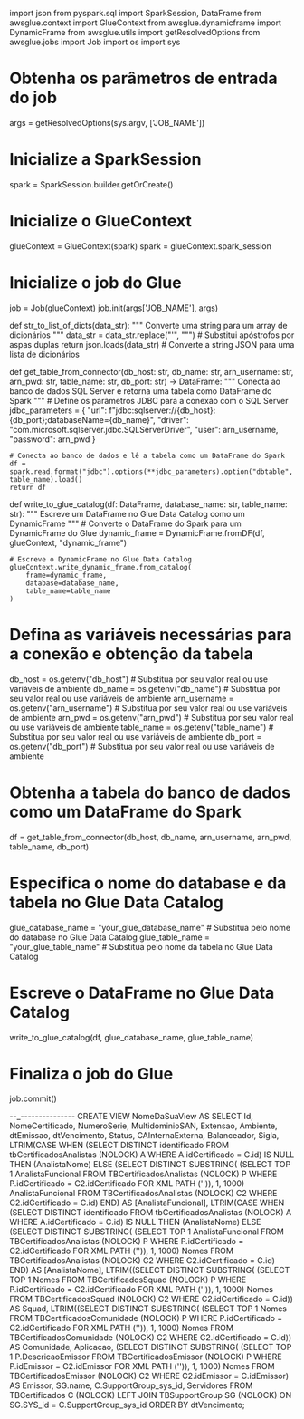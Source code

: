 import json
from pyspark.sql import SparkSession, DataFrame
from awsglue.context import GlueContext
from awsglue.dynamicframe import DynamicFrame
from awsglue.utils import getResolvedOptions
from awsglue.jobs import Job
import os
import sys

# Obtenha os parâmetros de entrada do job
args = getResolvedOptions(sys.argv, ['JOB_NAME'])

# Inicialize a SparkSession
spark = SparkSession.builder.getOrCreate()

# Inicialize o GlueContext
glueContext = GlueContext(spark)
spark = glueContext.spark_session

# Inicialize o job do Glue
job = Job(glueContext)
job.init(args['JOB_NAME'], args)

def str_to_list_of_dicts(data_str):
    """
    Converte uma string para um array de dicionários
    """
    data_str = data_str.replace("\'", "\"")  # Substitui apóstrofos por aspas duplas
    return json.loads(data_str)  # Converte a string JSON para uma lista de dicionários

def get_table_from_connector(db_host: str, db_name: str, arn_username: str, arn_pwd: str, table_name: str, db_port: str) -> DataFrame:
    """
    Conecta ao banco de dados SQL Server e retorna uma tabela como DataFrame do Spark
    """
    # Define os parâmetros JDBC para a conexão com o SQL Server
    jdbc_parameters = {
        "url": f"jdbc:sqlserver://{db_host}:{db_port};databaseName={db_name}",
        "driver": "com.microsoft.sqlserver.jdbc.SQLServerDriver",
        "user": arn_username,
        "password": arn_pwd
    }

    # Conecta ao banco de dados e lê a tabela como um DataFrame do Spark
    df = spark.read.format("jdbc").options(**jdbc_parameters).option("dbtable", table_name).load()
    return df

def write_to_glue_catalog(df: DataFrame, database_name: str, table_name: str):
    """
    Escreve um DataFrame no Glue Data Catalog como um DynamicFrame
    """
    # Converte o DataFrame do Spark para um DynamicFrame do Glue
    dynamic_frame = DynamicFrame.fromDF(df, glueContext, "dynamic_frame")
    
    # Escreve o DynamicFrame no Glue Data Catalog
    glueContext.write_dynamic_frame.from_catalog(
        frame=dynamic_frame,
        database=database_name,
        table_name=table_name
    )

# Defina as variáveis necessárias para a conexão e obtenção da tabela
db_host = os.getenv("db_host")  # Substitua por seu valor real ou use variáveis de ambiente
db_name = os.getenv("db_name")  # Substitua por seu valor real ou use variáveis de ambiente
arn_username = os.getenv("arn_username")  # Substitua por seu valor real ou use variáveis de ambiente
arn_pwd = os.getenv("arn_pwd")  # Substitua por seu valor real ou use variáveis de ambiente
table_name = os.getenv("table_name")  # Substitua por seu valor real ou use variáveis de ambiente
db_port = os.getenv("db_port")  # Substitua por seu valor real ou use variáveis de ambiente

# Obtenha a tabela do banco de dados como um DataFrame do Spark
df = get_table_from_connector(db_host, db_name, arn_username, arn_pwd, table_name, db_port)

# Especifica o nome do database e da tabela no Glue Data Catalog
glue_database_name = "your_glue_database_name"  # Substitua pelo nome do database no Glue Data Catalog
glue_table_name = "your_glue_table_name"  # Substitua pelo nome da tabela no Glue Data Catalog

# Escreve o DataFrame no Glue Data Catalog
write_to_glue_catalog(df, glue_database_name, glue_table_name)

# Finaliza o job do Glue
job.commit()


--_---------------
 CREATE VIEW NomeDaSuaView AS
SELECT
    Id,
    NomeCertificado,
    NumeroSerie,
    MultidominioSAN,
    Extensao,
    Ambiente,
    dtEmissao,
    dtVencimento,
    Status,
    CAInternaExterna,
    Balanceador,
    Sigla,
    LTRIM(CASE WHEN (SELECT DISTINCT identificado FROM tbCertificadosAnalistas (NOLOCK) A WHERE A.idCertificado = C.id) IS NULL THEN (AnalistaNome) ELSE (SELECT DISTINCT SUBSTRING(
        (SELECT TOP 1 AnalistaFuncional
        FROM TBCertificadosAnalistas (NOLOCK) P
        WHERE P.idCertificado = C2.idCertificado
        FOR XML PATH ('')), 1, 1000) AnalistaFuncional
        FROM TBCertificadosAnalistas (NOLOCK) C2
        WHERE C2.idCertificado = C.id) END) AS [AnalistaFuncional],
    LTRIM(CASE WHEN (SELECT DISTINCT identificado FROM tbCertificadosAnalistas (NOLOCK) A WHERE A.idCertificado = C.id) IS NULL THEN (AnalistaNome) ELSE (SELECT DISTINCT SUBSTRING(
        (SELECT TOP 1 AnalistaFuncional
        FROM TBCertificadosAnalistas (NOLOCK) P
        WHERE P.idCertificado = C2.idCertificado
        FOR XML PATH ('')), 1, 1000) Nomes
        FROM TBCertificadosAnalistas (NOLOCK) C2
        WHERE C2.idCertificado = C.id) END) AS [AnalistaNome],
    LTRIM((SELECT DISTINCT SUBSTRING(
        (SELECT TOP 1 Nomes
        FROM TBCertificadosSquad (NOLOCK) P
        WHERE P.idCertificado = C2.idCertificado
        FOR XML PATH ('')), 1, 1000) Nomes
        FROM TBCertificadosSquad (NOLOCK) C2
        WHERE C2.idCertificado = C.id)) AS Squad,
    LTRIM((SELECT DISTINCT SUBSTRING(
        (SELECT TOP 1 Nomes
        FROM TBCertificadosComunidade (NOLOCK) P
        WHERE P.idCertificado = C2.idCertificado
        FOR XML PATH ('')), 1, 1000) Nomes
        FROM TBCertificadosComunidade (NOLOCK) C2
        WHERE C2.idCertificado = C.id)) AS Comunidade,
    Aplicacao,
    (SELECT DISTINCT SUBSTRING(
        (SELECT TOP 1 P.DescricaoEmissor
        FROM TBCertificadosEmissor (NOLOCK) P
        WHERE P.idEmissor = C2.idEmissor
        FOR XML PATH ('')), 1, 1000) Nomes
        FROM TBCertificadosEmissor (NOLOCK) C2
        WHERE C2.idEmissor = C.idEmissor) AS Emissor,
    SG.name,
    C.SupportGroup_sys_id,
    Servidores
FROM
    TBCertificados C (NOLOCK)
    LEFT JOIN TBSupportGroup SG (NOLOCK) ON SG.SYS_id = C.SupportGroup_sys_id
ORDER BY
    dtVencimento;